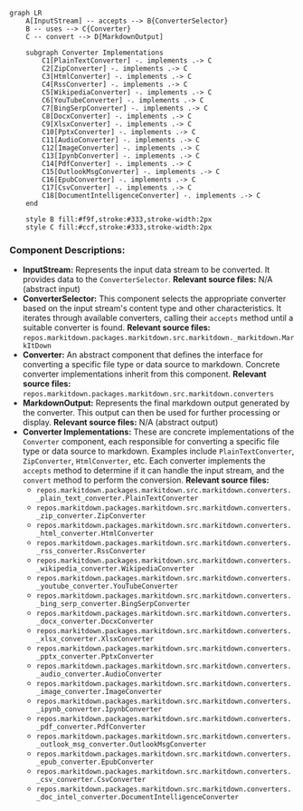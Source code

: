 ```mermaid
graph LR
    A[InputStream] -- accepts --> B{ConverterSelector}
    B -- uses --> C{Converter}
    C -- convert --> D[MarkdownOutput]

    subgraph Converter Implementations
        C1[PlainTextConverter] -. implements .-> C
        C2[ZipConverter] -. implements .-> C
        C3[HtmlConverter] -. implements .-> C
        C4[RssConverter] -. implements .-> C
        C5[WikipediaConverter] -. implements .-> C
        C6[YouTubeConverter] -. implements .-> C
        C7[BingSerpConverter] -. implements .-> C
        C8[DocxConverter] -. implements .-> C
        C9[XlsxConverter] -. implements .-> C
        C10[PptxConverter] -. implements .-> C
        C11[AudioConverter] -. implements .-> C
        C12[ImageConverter] -. implements .-> C
        C13[IpynbConverter] -. implements .-> C
        C14[PdfConverter] -. implements .-> C
        C15[OutlookMsgConverter] -. implements .-> C
        C16[EpubConverter] -. implements .-> C
        C17[CsvConverter] -. implements .-> C
        C18[DocumentIntelligenceConverter] -. implements .-> C
    end

    style B fill:#f9f,stroke:#333,stroke-width:2px
    style C fill:#ccf,stroke:#333,stroke-width:2px
```

### Component Descriptions:

*   **InputStream:** Represents the input data stream to be converted. It provides data to the `ConverterSelector`. **Relevant source files:** N/A (abstract input)
*   **ConverterSelector:** This component selects the appropriate converter based on the input stream's content type and other characteristics. It iterates through available converters, calling their `accepts` method until a suitable converter is found. **Relevant source files:** `repos.markitdown.packages.markitdown.src.markitdown._markitdown.MarkItDown`
*   **Converter:** An abstract component that defines the interface for converting a specific file type or data source to markdown. Concrete converter implementations inherit from this component. **Relevant source files:** `repos.markitdown.packages.markitdown.src.markitdown.converters`
*   **MarkdownOutput:** Represents the final markdown output generated by the converter. This output can then be used for further processing or display. **Relevant source files:** N/A (abstract output)
*   **Converter Implementations:** These are concrete implementations of the `Converter` component, each responsible for converting a specific file type or data source to markdown. Examples include `PlainTextConverter`, `ZipConverter`, `HtmlConverter`, etc. Each converter implements the `accepts` method to determine if it can handle the input stream, and the `convert` method to perform the conversion. **Relevant source files:**
    *   `repos.markitdown.packages.markitdown.src.markitdown.converters._plain_text_converter.PlainTextConverter`
    *   `repos.markitdown.packages.markitdown.src.markitdown.converters._zip_converter.ZipConverter`
    *   `repos.markitdown.packages.markitdown.src.markitdown.converters._html_converter.HtmlConverter`
    *   `repos.markitdown.packages.markitdown.src.markitdown.converters._rss_converter.RssConverter`
    *   `repos.markitdown.packages.markitdown.src.markitdown.converters._wikipedia_converter.WikipediaConverter`
    *   `repos.markitdown.packages.markitdown.src.markitdown.converters._youtube_converter.YouTubeConverter`
    *   `repos.markitdown.packages.markitdown.src.markitdown.converters._bing_serp_converter.BingSerpConverter`
    *   `repos.markitdown.packages.markitdown.src.markitdown.converters._docx_converter.DocxConverter`
    *   `repos.markitdown.packages.markitdown.src.markitdown.converters._xlsx_converter.XlsxConverter`
    *   `repos.markitdown.packages.markitdown.src.markitdown.converters._pptx_converter.PptxConverter`
    *   `repos.markitdown.packages.markitdown.src.markitdown.converters._audio_converter.AudioConverter`
    *   `repos.markitdown.packages.markitdown.src.markitdown.converters._image_converter.ImageConverter`
    *   `repos.markitdown.packages.markitdown.src.markitdown.converters._ipynb_converter.IpynbConverter`
    *   `repos.markitdown.packages.markitdown.src.markitdown.converters._pdf_converter.PdfConverter`
    *   `repos.markitdown.packages.markitdown.src.markitdown.converters._outlook_msg_converter.OutlookMsgConverter`
    *   `repos.markitdown.packages.markitdown.src.markitdown.converters._epub_converter.EpubConverter`
    *   `repos.markitdown.packages.markitdown.src.markitdown.converters._csv_converter.CsvConverter`
    *   `repos.markitdown.packages.markitdown.src.markitdown.converters._doc_intel_converter.DocumentIntelligenceConverter`
